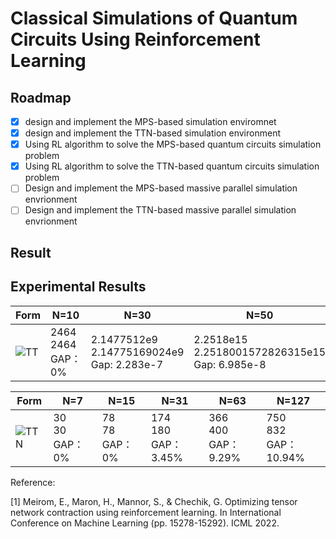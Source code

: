 # Classical Simulations of Quantum Circuits Using Reinforcement Learning
<!-- ROADMAP -->
## Roadmap

- [x] design and implement the MPS-based simulation enviromnet  
- [x] design and implement the TTN-based simulation environment
- [x] Using RL algorithm to solve the MPS-based quantum circuits simulation problem
- [x] Using RL algorithm to solve the TTN-based quantum circuits simulation problem
- [ ] Design and implement the MPS-based massive parallel simulation envrionment
- [ ] Design and implement the TTN-based massive parallel simulation envrionment

## Result

## Experimental Results

|Form|N=10|N=30|N=50|N=100|
|-------| ----|------- | -----|------ |
|![TT](https://user-images.githubusercontent.com/75991833/217780619-40f42213-62b8-4db5-bfa9-0c9f8d97081d.png)|2464<br>2464<br>GAP：0%|2.1477512e9<br>2.14775169024e9<br>Gap: 2.283e-7|2.2518e15<br>2.2518001572826315e15<br>Gap: 6.985e-8|2.5353012e+30<br>2.535301200456459e+30<br>Gap: 1.8e-10|


|Form|N=7|N=15|N=31|N=63|N=127|
|-------| ----|------- | -----|------ |------ |
|![TTN](https://user-images.githubusercontent.com/75991833/217782955-cd2cd6e8-d0b8-4187-b7e7-d202266bcbfb.png)|30<br>30<br>GAP：0%|78<br>78<br>GAP：0%|174<br>180<br>GAP：3.45%|366<br>400<br>GAP：9.29%|750<br>832<br>GAP：10.94%|


Reference:

[1] Meirom, E., Maron, H., Mannor, S., & Chechik, G. Optimizing tensor network contraction using reinforcement learning. In International Conference on Machine Learning (pp. 15278-15292). ICML 2022.
